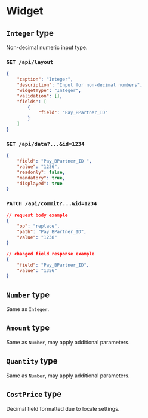 # Widget

## `Integer` type

Non-decimal numeric input type.

### `GET /api/layout`

```json
{
    "caption": "Integer",
    "description": "Input for non-decimal numbers",
    "widgetType": "Integer",
    "validation": [],
    "fields": [
        {
            "field": "Pay_BPartner_ID"
        }
    ]
}
```

### `GET /api/data?...&id=1234`

```json
{
    "field": "Pay_BPartner_ID ",
    "value": "1236",
    "readonly": false,
    "mandatory": true,
    "displayed": true
}
```

### `PATCH /api/commit?...&id=1234`

```json
// request body example
{
    "op": "replace",
    "path": "Pay_BPartner_ID",
    "value": "1238"
}
```
```json
// changed field response example
{
    "field": "Pay_BPartner_ID",
    "value": "1356"
}
```

## `Number` type

Same as `Integer`.

## `Amount` type

Same as `Number`, may apply additional parameters.

## `Quantity` type

Same as `Number`, may apply additional parameters.

## `CostPrice` type

Decimal field formatted due to locale settings.